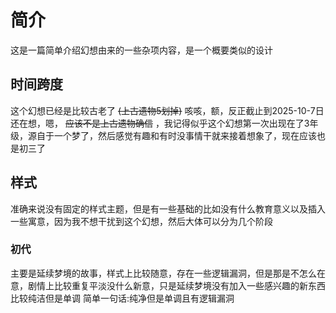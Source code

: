 # 简介
这是一篇简单介绍幻想由来的一些杂项内容，是一个概要类似的设计

## 时间跨度
这个幻想已经是比较古老了 ~~(上古遗物5划掉)~~ 咳咳，额，反正截止到2025-10-7日还在想，嗯， ~~应该不是上古遗物确信~~ ，我记得似乎这个幻想第一次出现在了3年级，源自于一个梦了，然后感觉有趣和有时没事情干就来接着想象了，现在应该也是初三了


## 样式
准确来说没有固定的样式主题，但是有一些基础的比如没有什么教育意义以及插入一些寓意，因为我不想干扰到这个幻想，然后大体可以分为几个阶段
### 初代
主要是延续梦境的故事，样式上比较随意，存在一些逻辑漏洞，但是那是不怎么在意，剧情上比较重复平淡没什么新意，只是延续梦境没有加入一些感兴趣的新东西比较纯洁但是单调
简单一句话:<sapn class="marker-text">纯净但是单调且有逻辑漏洞</sapan>